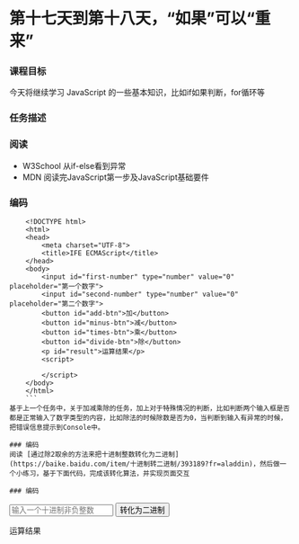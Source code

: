 # 第十七天到第十八天，“如果”可以“重来”
### 课程目标
今天将继续学习 JavaScript 的一些基本知识，比如if如果判断，for循环等

### 任务描述
### 阅读
- W3School 从if-else看到异常
- MDN 阅读完JavaScript第一步及JavaScript基础要件
### 编码
```
	<!DOCTYPE html>
	<html>
	<head>
	    <meta charset="UTF-8">    
	    <title>IFE ECMAScript</title>
	</head>
	<body>        
	    <input id="first-number" type="number" value="0" placeholder="第一个数字">
	    <input id="second-number" type="number" value="0" placeholder="第二个数字">
	    <button id="add-btn">加</button>
	    <button id="minus-btn">减</button>
	    <button id="times-btn">乘</button>
	    <button id="divide-btn">除</button>
	    <p id="result">运算结果</p>
	    <script>
	
	    </script>
	</body>
	</html>
	```
基于上一个任务中，关于加减乘除的任务，加上对于特殊情况的判断，比如判断两个输入框是否都是正常输入了数字类型的内容，比如除法的时候除数是否为0，当判断到输入有异常的时候，把错误信息提示到Console中。

### 编码
阅读 [通过除2取余的方法来把十进制整数转化为二进制](https://baike.baidu.com/item/十进制转二进制/393189?fr=aladdin)，然后做一个小练习，基于下面代码，完成该转化算法，并实现页面交互

### 编码
```
<!DOCTYPE html>
<html>
<head>
    <meta charset="UTF-8">    
    <title>IFE ECMAScript</title>
</head>
<body>        
    <input id="dec-number" type="number" placeholder="输入一个十进制非负整数">
    <button id="trans-btn">转化为二进制</button>
    <p id="result">运算结果</p>
    <script>

function dec2bin(decNumber) {
    // 在这里实现你的转化方法，注意需要判断输入必须为一个非负整数
}

// 实现党点击转化按钮时，将输入的十进制数字转化为二进制，并显示在result的p标签内
// Some coding

    </script>
</body>
</html>
```

需求说明

- 实现党点击转化按钮时，将输入的十进制数字转化为二进制，并显示在result的p标签内

### 编码
基于上一个任务，继续完成更多需求
```
	<!DOCTYPE html>
	<html>
	<head>
	    <meta charset="UTF-8">    
	    <title>IFE ECMAScript</title>
	</head>
	<body>        
	    <input id="dec-number" type="number" placeholder="输入一个十进制非负整数">
	    <input id="bin-bit" type="number" placeholder="输入转化后二进制数字位数">
	    <button id="trans-btn">转化为二进制</button>
	    <p id="result">运算结果</p>
	    <script>
	
	function dec2bin(decNumber) {
	    // 在这里实现你的转化方法，注意需要判断输入必须为一个非负整数
	    // 这里是上一个任务的实现
	}
	
	// 实现党点击转化按钮时，将输入的十进制数字转化为二进制，并显示在result的p标签内
	// 新的需求是，转化显示后的二进制数为bin-bit中输入的数字宽度，例如
	// dec-number为5，bin-bit为5，则转化后数字为00101
	// 如果bin-bit小于转化后的二进制本身位数，则使用原本的位数，如dec-number为5，bin-bit为2，依然输出101，但同时在console中报个错
	// Some coding
	
	    </script>
	</body>
	</html>
```
需求说明

- 新的需求是，转化显示后的二进制数为bin-bit中输入的数字宽度，例如
- dec-number为5，bin-bit为5，则转化后数字为00101
- 如果bin-bit小于转化后的二进制本身位数，则使用原本的位数，如dec-number为5，bin-bit为2，依然输出101，但同时在console中报个错
### 编码
3的小游戏，练习使用循环和条件语句，实现如下需求：

- 从1到100，以此在console输出各数字，但是，当数字为3的倍数或者含有3的时候，输出“PA”
- 比如：1,2,PA,4,5,PA,……,11,PA,PA,14,PA……
### 编码
小练习，练习使用循环实现一个九九乘法表

- 第一步，最低要求：在Console中按行输出 n * m = t
- 然后，尝试在网页中，使用table来实现一个九九乘法表
### 编码
今天最后一个练习，在你的简历中，实现一个，当用户访问页面的时候，根据当前时间，在页面中输出不同的问候语。

比如早上的时候，输出早上好，晚上的时候是晚上好。

### 编码
三天的练习，你应该能够掌握JavaScript基本的语法，如果有余力，你不妨去 LeetCode 使用 JavaScript 来做更多的练习。

### 提交
把你今天觉得做得最好的代码放在Github后进行提交

### 总结
依然把今天的学习用时，收获，问题进行记录